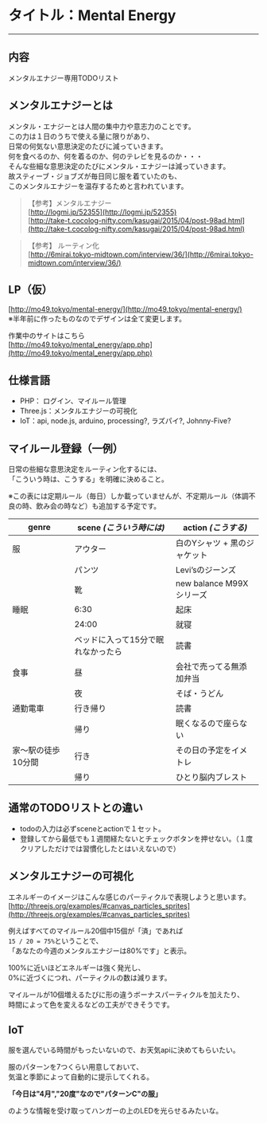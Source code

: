 # タイトル：Mental Energy

---

## 内容
メンタルエナジー専用TODOリスト

## メンタルエナジーとは
メンタル・エナジーとは人間の集中力や意志力のことです。  
この力は１日のうちで使える量に限りがあり、  
日常の何気ない意思決定のたびに減っていきます。  
何を食べるのか、何を着るのか、何のテレビを見るのか・・・  
そんな些細な意思決定のたびにメンタル・エナジーは減っていきます。  
故スティーブ・ジョブズが毎日同じ服を着ていたのも、  
このメンタルエナジーを温存するためと言われています。  

> 【参考】メンタルエナジー  
[http://logmi.jp/52355](http://logmi.jp/52355)  
[http://take-t.cocolog-nifty.com/kasugai/2015/04/post-98ad.html](http://take-t.cocolog-nifty.com/kasugai/2015/04/post-98ad.html)

> 【参考】 ルーティン化  
[http://6mirai.tokyo-midtown.com/interview/36/](http://6mirai.tokyo-midtown.com/interview/36/)

## LP（仮）
[http://mo49.tokyo/mental-energy/](http://mo49.tokyo/mental-energy/)  
※半年前に作ったものなのでデザインは全て変更します。

作業中のサイトはこちら  
[http://mo49.tokyo/mental_energy/app.php](http://mo49.tokyo/mental_energy/app.php)


## 仕様言語
- PHP： ログイン、マイルール管理
- Three.js：メンタルエナジーの可視化
- IoT：api, node.js, arduino, processing?, ラズパイ?, Johnny-Five?


## マイルール登録（一例）

日常の些細な意思決定をルーティン化するには、  
「こういう時は、こうする」を明確に決めること。

※この表には定期ルール（毎日）しか載っていませんが、不定期ルール（体調不良の時、飲み会の時など）も追加する予定です。

| genre | scene __*(こういう時には)*__ | action __*(こうする)*__ |
| --- | --- | --- | 
| 服 | アウター | 白のYシャツ + 黒のジャケット |
|  | パンツ | Levi’sのジーンズ |
|  | 靴 | new balance M99X シリーズ |
| 睡眠 | 6:30 | 起床 |
|  | 24:00 | 就寝 |
|  | ベッドに入って15分で眠れなかったら | 読書 |
| 食事 | 昼 | 会社で売ってる無添加弁当 |
|  | 夜 | そば・うどん |
| 通勤電車 | 行き帰り | 読書  |
|  | 帰り | 眠くなるので座らない  |
| 家〜駅の徒歩10分間 | 行き | その日の予定をイメトレ  |
|  | 帰り | ひとり脳内ブレスト |


## 通常のTODOリストとの違い
- todoの入力は必ずsceneとactionで１セット。
- 登録してから最低でも１週間経たないとチェックボタンを押せない。（１度クリアしただけでは習慣化したとはいえないので）


## メンタルエナジーの可視化

エネルギーのイメージはこんな感じのパーティクルで表現しようと思います。
[http://threejs.org/examples/#canvas_particles_sprites](http://threejs.org/examples/#canvas_particles_sprites)

例えばすべてのマイルール20個中15個が「済」であれば  
`15 / 20 = 75%`ということで、  
「あなたの今週のメンタルエナジーは80%です」と表示。  

100%に近いほどエネルギーは強く発光し、  
0%に近づくにつれ、パーティクルの数は減ります。  

マイルールが10個増えるたびに形の違うボーナスパーティクルを加えたり、  
時間によって色を変えるなどの工夫ができそうです。  

## IoT

服を選んでいる時間がもったいないので、お天気apiに決めてもらいたい。  

服のパターンを7つくらい用意しておいて、  
気温と季節によって自動的に提示してくれる。  

__「今日は"4月","20度"なので"パターンC"の服」__
  
のような情報を受け取ってハンガーの上のLEDを光らせるみたいな。  




